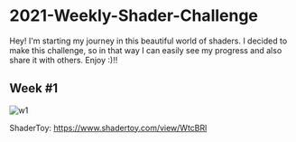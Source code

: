 # 2021-Weekly-Shader-Challenge

Hey! I'm starting my journey in this beautiful world of shaders. I decided to make this challenge, so in that way I can easily see my progress and also share it with others. Enjoy :)!!

## Week #1
![w1](https://github.com/SaferGo/2021-Weekly-Shader-Challenge/blob/main/week1/w1.gif)

ShaderToy: https://www.shadertoy.com/view/WtcBRl
